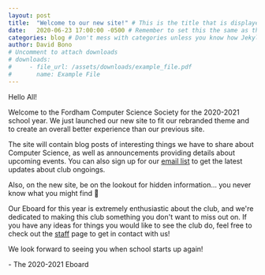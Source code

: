 ```yaml
---
layout: post
title:  "Welcome to our new site!" # This is the title that is displayed to users
date:   2020-06-23 17:00:00 -0500 # Remember to set this the same as the filename to avoid confusion
categories: blog # Don't mess with categories unless you know how Jekyll works
author: David Bono
# Uncomment to attach downloads
# downloads:
#     - file_url: /assets/downloads/example_file.pdf
#       name: Example File
---
```


Hello All!

Welcome to the Fordham Computer Science Society for the 2020-2021 school year. We just launched our new site to fit our rebranded theme and to create an overall better experience than our previous site.

The site will contain blog posts of interesting things we have to share about Computer Science, as well as announcements providing details about upcoming events. You can also sign up for our [email list](https://github.us9.list-manage.com/subscribe/post?u=cf1fafbda315812617288f238&id=d0fcfb2a4b) to get the latest updates about club ongoings.

Also, on the new site, be on the lookout for hidden information... you never know what you might find &#x1F440;

Our Eboard for this year is extremely enthusiastic about the club, and we're dedicated to making this club something you don't want to miss out on. If you have any ideas for things you would like to see the club do, feel free to check out the [staff](/staff) page to get in contact with us!

We look forward to seeing you when school starts up again!

 \- The 2020-2021 Eboard